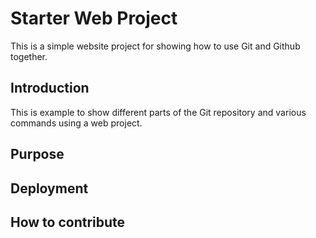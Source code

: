 # Starter Web Project
This is a simple website project for
showing how to use Git and Github together.

## Introduction

This is example  to show different parts 
of the Git repository and various commands
using a web project.

## Purpose

## Deployment

## How to contribute